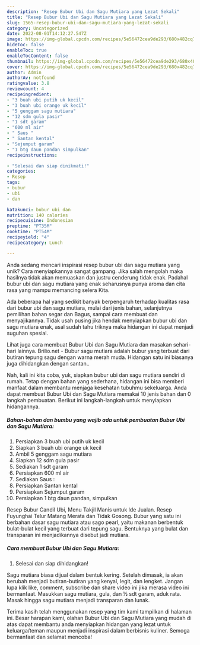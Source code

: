 ```yaml
---
description: "Resep Bubur Ubi dan Sagu Mutiara yang Lezat Sekali"
title: "Resep Bubur Ubi dan Sagu Mutiara yang Lezat Sekali"
slug: 1565-resep-bubur-ubi-dan-sagu-mutiara-yang-lezat-sekali
category: Uncategorized
date: 2022-08-01T14:12:27.547Z
image: https://img-global.cpcdn.com/recipes/5e56472cea9de293/680x482cq70/bubur-ubi-dan-sagu-mutiara-foto-resep-utama.jpg
hideToc: false
enableToc: true
enableTocContent: false
thumbnail: https://img-global.cpcdn.com/recipes/5e56472cea9de293/680x482cq70/bubur-ubi-dan-sagu-mutiara-foto-resep-utama.jpg
cover: https://img-global.cpcdn.com/recipes/5e56472cea9de293/680x482cq70/bubur-ubi-dan-sagu-mutiara-foto-resep-utama.jpg
author: Admin
authorAv: notfound
ratingvalue: 3.8
reviewcount: 4
recipeingredient:
- "3 buah ubi putih uk kecil"
- "3 buah ubi orange uk kecil"
- "5 genggam sagu mutiara"
- "12 sdm gula pasir"
- "1 sdt garam"
- "600 ml air"
- " Saus "
- " Santan kental"
- "Sejumput garam"
- "1 btg daun pandan simpulkan"
recipeinstructions:

- "Selesai dan siap dinikmati!"
categories:
- Resep
tags:
- bubur
- ubi
- dan

katakunci: bubur ubi dan 
nutrition: 140 calories
recipecuisine: Indonesian
preptime: "PT35M"
cooktime: "PT54M"
recipeyield: "4"
recipecategory: Lunch

---
```





Anda sedang mencari inspirasi resep bubur ubi dan sagu mutiara yang unik? Cara menyiapkannya sangat gampang. Jika salah mengolah maka hasilnya tidak akan memuaskan dan justru cenderung tidak enak. Padahal bubur ubi dan sagu mutiara yang enak seharusnya punya aroma dan cita rasa yang mampu memancing selera Kita.





Ada beberapa hal yang sedikit banyak berpengaruh terhadap kualitas rasa dari bubur ubi dan sagu mutiara, mulai dari jenis bahan, selanjutnya pemilihan bahan segar dan Bagus, sampai cara membuat dan menyajikannya. Tidak usah pusing jika hendak menyiapkan bubur ubi dan sagu mutiara enak,      asal sudah tahu triknya maka hidangan ini dapat menjadi suguhan spesial.














Lihat juga cara membuat Bubur Ubi dan Sagu Mutiara dan masakan sehari-hari lainnya. Brilio.net - Bubur sagu mutiara adalah bubur yang terbuat dari butiran tepung sagu dengan warna merah muda. Hidangan satu ini biasanya juga dihidangkan dengan santan..






Nah, kali ini kita coba, yuk, siapkan bubur ubi dan sagu mutiara sendiri di rumah. Tetap dengan bahan yang sederhana, hidangan ini bisa memberi manfaat dalam membantu menjaga kesehatan tubuhmu sekeluarga. Anda dapat membuat Bubur Ubi dan Sagu Mutiara memakai 10 jenis bahan dan 0 langkah pembuatan. Berikut ini langkah-langkah untuk menyiapkan hidangannya.

<!--inarticleads1-->

##### Bahan-bahan dan bumbu yang wajib ada untuk pembuatan Bubur Ubi dan Sagu Mutiara:

1. Persiapkan 3 buah ubi putih uk kecil
1. Siapkan 3 buah ubi orange uk kecil
1. Ambil 5 genggam sagu mutiara
1. Siapkan 12 sdm gula pasir
1. Sediakan 1 sdt garam
1. Persiapkan 600 ml air
1. Sediakan  Saus :
1. Persiapkan  Santan kental
1. Persiapkan Sejumput garam
1. Persiapkan 1 btg daun pandan, simpulkan


Resep Bubur Candil Ubi, Menu Takjil Manis untuk Ide Jualan. Resep Fuyunghai Telur Matang Merata dan Tidak Gosong. Bubur yang satu ini berbahan dasar sagu mutiara atau sago pearl, yaitu makanan berbentuk bulat-bulat kecil yang terbuat dari tepung sagu. Bentuknya yang bulat dan transparan ini menjadikannya disebut jadi mutiara. 

<!--inarticleads2-->

##### Cara membuat Bubur Ubi dan Sagu Mutiara:


1. Selesai dan siap dihidangkan!

Sagu mutiara biasa dijual dalam bentuk kering. Setelah dimasak, ia akan berubah menjadi butiran-butiran yang kenyal, legit, dan lengket. Jangan lupa klik like, comment, subscribe dan share video ini jika merasa video ini bermanfaat. Masukkan sagu mutiara, gula, dan ½ sdt garam, aduk rata. Masak hingga sagu mutiara menjadi transparan dan lunak. 

Terima kasih telah menggunakan resep yang tim kami tampilkan di halaman ini. Besar harapan kami, olahan Bubur Ubi dan Sagu Mutiara yang mudah di atas dapat membantu anda menyiapkan hidangan yang lezat untuk keluarga/teman maupun menjadi inspirasi dalam berbisnis kuliner. Semoga bermanfaat dan selamat mencoba!
